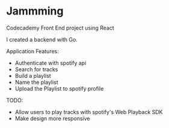 # Jammming

Codecademy Front End project using React

I created a backend with Go.

Application Features:
- Authenticate with spotify api
- Search for tracks
- Build a playlist
- Name the playlist
- Upload the Playlist to spotify profile

TODO:
- Allow users to play tracks with spotify's Web Playback SDK
- Make design more responsive 
